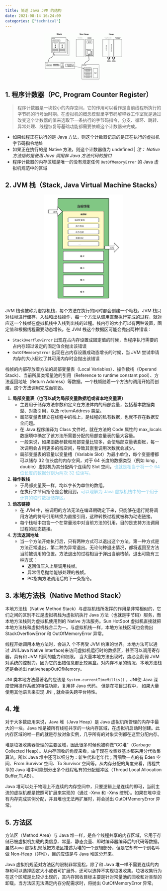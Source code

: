 ```yaml
---
title: 简述 Java JVM 的结构
date: 2021-08-14 16:24:09
categories: ["technical"]
---
```


<center><img src="images/structure.png" width="50%" alt="结构图"/></center>

## 1. 程序计数器（PC, Program Counter Register）

> 程序计数器是一块较小的内存空间，它的作用可以看作是当前线程所执行的字节码的行号治时期。在虚拟机的概念模型里字节码解释器工作室就是通过改变这个计数器的值来选取下一条执行的字节码指令，分支、循环、跳转、异常处理、线程恢复等基础功能都需要依赖这个计数器来完成。



- 如果线程正在执行的是 Java 方法，则这个计数器记录的是正在执行的虚拟机字节码指令地址
- 如果正在执行的是 Native 方法，则这个计数器值为 undefined  | *注： Native 方法指的是使用 Java 调用非 Java 方法代码的接口*
- 程序计数器的内存区域是唯一的没有规定任何 `OutOfMemoryError` 的 Java 虚拟机规范中的区域



## 2. JVM 栈（Stack, Java Virtual Machine Stacks）

<center><img src="images/stack.png" width="50%" alt="栈帧"/></center>


JVM 栈也被称为虚拟机栈，每个方法在执行的同时都会创建一个帧栈，JVM 栈只对栈帧进行储存，入栈和出栈操作，每一个方法从调用直至执行完成的过程，就对应这一个栈帧在虚拟机栈中入栈到出栈的过程。栈内存的大小可以有两种设置，固定值和根据线程需要动态增长。在 JVM 栈这个数据区可能会抛出两种错误：

- `StackOverflowError` 出现在占内存设置成固定值的时候，当程序执行需要的占内存超过设定的固定值会抛出该错误
- `OutOfMemeoryError` 出现在占内存设置成动态增长的时候，当 JVM 尝试申请内存的大小超过了其可用内存时会抛出该错误



栈帧的内部存放着方法的局部变量表（Local Variables）、操作数栈（Operand Stack）、当前所属类常量池的引用（Reference to runtime constant pool）、方法返回地址（Return Address）等数据。一个栈帧随着一个方法的调用开始而创建，这个方法调用完成而销毁。

1. **局部变量表（也可以成为局部变量数据组或者本地变量表）**
   - 主要用于储存方法参数和定义在方法体内的局部变量，包括基本数据类型、对象引用，以及 returnAddress 类型。
   - 局部变量表建立在线程中的栈上，是线程的私有数据，也就不存在数据安全问题。
   - 在 Java 程序编译为 Class 文件时，就在方法的 Code 属性的 max_locals 数据项中确定了该方法所需要分配的局部变量表的最大容量。
   - 一般来说，如果函数参数和局部变量比较多，会使局部变量表膨胀，每一次调用会占用更多的栈空间，导致其嵌套调用次数就会减少。
   - 局部变量表的容量以变量槽（Variable Slot）为最小单位，每个变量槽都可以储存 32 位长度的内存空间，对于 64 长度的数据类型（例如 long , double）虚拟机为其分配两个连续的 Slot 空间，<font color="skyblue">也就是相当于将一个 64 位长度的数据分割为两次 32 位读写。</font>
2. **操作数栈**
   - 于局部变量表一样，均以字长为单位的数组。
   - 在执行字节码指令是会被用到，<font color="skyblue">可以理解为 Java 虚拟机栈中的一个用于计算的临时数据储存区。</font>
3. **动态链接**
   - 在 JVM 中，被调用的方法无法在编译期确定下来，只能够在运行期将调用方法的符号引用转换为直接引用，这种转换过程就被称为动态链接。
   - 每个栈帧中包含一个在常量池中对当前方法的引用，目的是支持方法调用过程的动态链接。
4. **方法返回地址**
   - 当一个方法开始执行后，只有两种方式可以退出这个方法。第一种方式是方法正常退出，第二种为异常退出。无论何种退出情况，都将返回至方法当前被调用的位置。方法退出的过程相当于弹出当前栈帧，退出可能有三种方式：
     - 返回值压入上层调用栈帧。
     - 异常信息抛给能够处理的栈帧。
     - PC指向方法调用后的下一条指令。



## 3. 本地方法栈（Native Method Stack）

本地方法栈（Native Method Stack）与虚拟机栈所发挥的作用是非常相似的，它们之间的区别不过是虚拟机栈为虚拟机执行 Java 方法（也就是字节码）服务，而本地方法栈则为虚拟机使用到的 Native 方法服务。Sun HotSpot 虚拟机直接就把本地方法栈和虚拟机栈合二为一。与虚拟机栈一样，本地方法栈区域也会抛出 StackOverflowError 和 OutOfMemoryError 异常。

线程开始调用本地方法时，会进入 个不再受 JVM 约束的世界。本地方法可以通过 JNI(Java Native Interface)来访问虚拟机运行时的数据区，甚至可以调用寄存器，具有和 JVM 相同的能力和权限。 当大量本地方法出现时，势必会削弱 JVM 对系统的控制力，因为它的出错信息都比较黑盒。对内存不足的情况，本地方法栈还是会抛出 nativeheapOutOfMemory。

JNI 类本地方法最著名的应该是 `System.currentTimeMillis()` ，JNI使 Java 深度使用操作系统的特性功能，复用非 Java 代码。 但是在项目过程中， 如果大量使用其他语言来实现 JNI , 就会丧失跨平台特性。



## 4. 堆

对于大多数应用来说，Java 堆（Java Heap）是 Java 虚拟机所管理的内存中最大的一块。Java 堆是被所有线程共享的一块内存区域，在虚拟机启动时创建。此内存区域的唯一目的就是存放对象实例，几乎所有的对象实例都在这里分配内存。

堆是垃圾收集器管理的主要区域，因此很多时候也被称做“GC堆”（Garbage Collected Heap）。从内存回收的角度来看，由于现在收集器基本都采用分代收集算法，所以 Java 堆中还可以细分为：新生代和老年代；再细致一点的有 Eden 空间、From Survivor 空间、To Survivor 空间等。从内存分配的角度来看，线程共享的 Java 堆中可能划分出多个线程私有的分配缓冲区（Thread Local Allocation Buffer,TLAB）。

Java 堆可以处于物理上不连续的内存空间中，只要逻辑上是连续的即可，当前主流的虚拟机都是按照可扩展来实现的（通过 -Xmx 和 -Xms 控制）。如果在堆中没有内存完成实例分配，并且堆也无法再扩展时，将会抛出 OutOfMemoryError 异常。



## 5. 方法区

方法区（Method Area）与 Java 堆一样，是各个线程共享的内存区域，它用于存储已被虚拟机加载的类信息、常量、静态变量、即时编译器编译后的代码等数据。虽然Java 虚拟机规范把方法区描述为堆的一个逻辑部分，但是它却有一个别名叫做 Non-Heap（非堆），目的应该是与 Java 堆区分开来。

Java 虚拟机规范对方法区的限制非常宽松，除了和 Java 堆一样不需要连续的内存和可以选择固定大小或者可扩展外，还可以选择不实现垃圾收集。垃圾收集行为在这个区域是比较少出现的，其内存回收目标主要是针对常量池的回收和对类型的卸载。当方法区无法满足内存分配需求时，将抛出 OutOfMemoryError 异常。